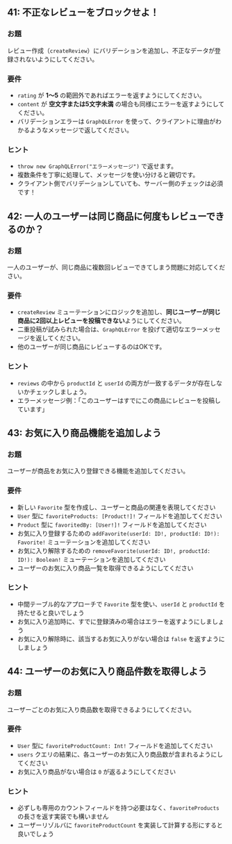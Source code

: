 ## 41: 不正なレビューをブロックせよ！

### お題
レビュー作成（`createReview`）にバリデーションを追加し、不正なデータが登録されないようにしてください。

### 要件
- `rating` が **1〜5** の範囲外であればエラーを返すようにしてください。
- `content` が **空文字または5文字未満** の場合も同様にエラーを返すようにしてください。
- バリデーションエラーは `GraphQLError` を使って、クライアントに理由がわかるようなメッセージで返してください。

### ヒント
- `throw new GraphQLError("エラーメッセージ")` で返せます。
- 複数条件を丁寧に処理して、メッセージを使い分けると親切です。
- クライアント側でバリデーションしていても、サーバー側のチェックは必須です！

## 42: 一人のユーザーは同じ商品に何度もレビューできるのか？

### お題  
一人のユーザーが、同じ商品に複数回レビューできてしまう問題に対応してください。

### 要件
- `createReview` ミューテーションにロジックを追加し、**同じユーザーが同じ商品に2回以上レビューを投稿できない**ようにしてください。
- 二重投稿が試みられた場合は、`GraphQLError` を投げて適切なエラーメッセージを返してください。
- 他のユーザーが同じ商品にレビューするのはOKです。

### ヒント
- `reviews` の中から `productId` と `userId` の両方が一致するデータが存在しないかチェックしましょう。
- エラーメッセージ例：「このユーザーはすでにこの商品にレビューを投稿しています」

## 43: お気に入り商品機能を追加しよう

### お題
ユーザーが商品をお気に入り登録できる機能を追加してください。

### 要件
- 新しい `Favorite` 型を作成し、ユーザーと商品の関連を表現してください
- `User` 型に `favoriteProducts: [Product!]!` フィールドを追加してください
- `Product` 型に `favoritedBy: [User!]!` フィールドを追加してください
- お気に入り登録するための `addFavorite(userId: ID!, productId: ID!): Favorite!` ミューテーションを追加してください
- お気に入り解除するための `removeFavorite(userId: ID!, productId: ID!): Boolean!` ミューテーションを追加してください
- ユーザーのお気に入り商品一覧を取得できるようにしてください

### ヒント
- 中間テーブル的なアプローチで `Favorite` 型を使い、`userId` と `productId` を持たせると良いでしょう
- お気に入り追加時に、すでに登録済みの場合はエラーを返すようにしましょう
- お気に入り解除時に、該当するお気に入りがない場合は `false` を返すようにしましょう

## 44: ユーザーのお気に入り商品件数を取得しよう

### お題
ユーザーごとのお気に入り商品数を取得できるようにしてください。

### 要件
- `User` 型に `favoriteProductCount: Int!` フィールドを追加してください
- `users` クエリの結果に、各ユーザーのお気に入り商品数が含まれるようにしてください
- お気に入り商品がない場合は `0` が返るようにしてください

### ヒント
- 必ずしも専用のカウントフィールドを持つ必要はなく、`favoriteProducts` の長さを返す実装でも構いません
- ユーザーリゾルバに `favoriteProductCount` を実装して計算する形にすると良いでしょう
